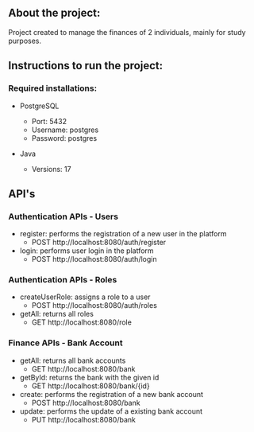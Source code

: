 ## About the project:

Project created to manage the finances of 2 individuals, mainly for study purposes.

## Instructions to run the project:

### Required installations:

- PostgreSQL
    - Port: 5432
    - Username: postgres
    - Password: postgres

- Java
    - Versions: 17

## API's

### Authentication APIs - Users
- register: performs the registration of a new user in the platform
  - POST http://localhost:8080/auth/register
- login: performs user login in the platform
  - POST http://localhost:8080/auth/login

### Authentication APIs - Roles
- createUserRole: assigns a role to a user 
  - POST http://localhost:8080/auth/roles
- getAll: returns all roles 
  - GET http://localhost:8080/role

### Finance APIs - Bank Account
- getAll: returns all bank accounts
  - GET http://localhost:8080/bank
- getById: returns the bank with the given id
  - GET http://localhost:8080/bank/{id}
- create: performs the registration of a new bank account
  - POST http://localhost:8080/bank
- update: performs the update of a existing bank account
  - PUT http://localhost:8080/bank
